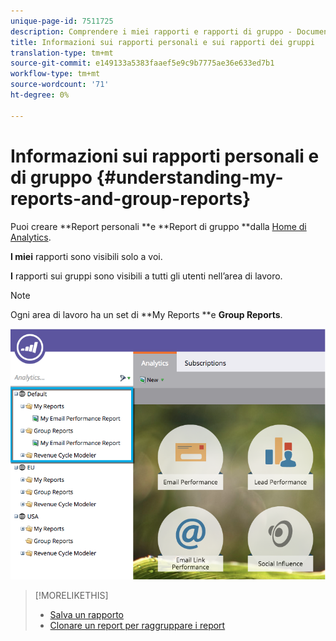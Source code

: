 ```yaml
---
unique-page-id: 7511725
description: Comprendere i miei rapporti e rapporti di gruppo - Documenti Marketo - Documentazione di prodotto
title: Informazioni sui rapporti personali e sui rapporti dei gruppi
translation-type: tm+mt
source-git-commit: e149133a5383faaef5e9c9b7775ae36e633ed7b1
workflow-type: tm+mt
source-wordcount: '71'
ht-degree: 0%

---
```



# Informazioni sui rapporti personali e di gruppo {#understanding-my-reports-and-group-reports}

Puoi creare **Report personali **e **Report di gruppo **dalla [Home di Analytics](navigating-the-analytics-home-page.md).

**I miei** rapporti sono visibili solo a voi.

**I** rapporti sui gruppi sono visibili a tutti gli utenti nell’area di lavoro.

>[!NOTE]
>
>Ogni area di lavoro ha un set di **My Reports **e **Group Reports**.

![](assets/image2015-4-21-14-3a41-3a22.png)

>[!MORELIKETHIS]
>
>* [Salva un rapporto](save-a-report.md)
>* [Clonare un report per raggruppare i report](../../../../product-docs/reporting/basic-reporting/report-activity/clone-a-report-to-group-reports.md)

>



